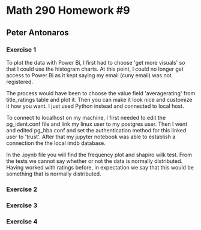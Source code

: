# Math 290 Homework #9
## Peter Antonaros

### Exercise 1

To plot the data with Power Bi, I first had to choose 'get more visuals' so that I could use the histogram charts. At this point, I could no longer get access to Power Bi as it kept saying my email (cuny email) was not registered.

The process would have been to choose the value field 'averagerating' from title_ratings table and plot it. Then you can make it look nice and customize it how you want. I just used Python instead and connected to local host.

To connect to localhost on my machine, I first needed to edit the pg_ident.conf file and link my linux user to my postgres user. Then I went and edited pg_hba.conf and set the authentication method for this linked user to 'trust'. After that my jupyter notebook was able to establish a connection the the local imdb database.

In the .ipynb file you will find the frequency plot and shapiro wilk test. From the tests we cannot say whether or not the data is normally distributed. Having worked with ratings before, in expectation we say that this would be something that is normally distributed.


### Exercise 2



### Exercise 3



### Exercise 4
